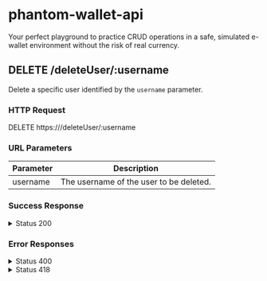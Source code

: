 # phantom-wallet-api
Your perfect playground to practice CRUD operations in a safe, simulated e-wallet environment without the risk of real currency.

## DELETE /deleteUser/:username

Delete a specific user identified by the `username` parameter.

### HTTP Request

DELETE https://<your-api-url>/deleteUser/:username

### URL Parameters

Parameter | Description
--------- | -----------
username  | The username of the user to be deleted.

### Success Response

<details>
<summary>Status 200</summary>

Response content:

```json
{
  "message": "User deleted successfully."
}
```
</details>
  
### Error Responses
<details>
<summary>Status 400</summary>
Response content:
  
```json
{
  "message": "Invalid username."
}
```
</details>
  
<details>
<summary>Status 418</summary>
Response content:
  
```json
{
  "message": "Username not found."
}
```
</details>
